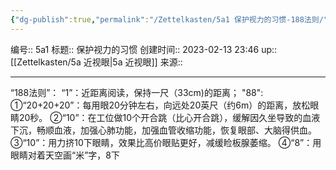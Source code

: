 ```yaml
---
{"dg-publish":true,"permalink":"/Zettelkasten/5a1 保护视力的习惯-188法则/","dgPassFrontmatter":true}
---
```


编号:: 5a1
标题:: 保护视力的习惯
创建时间:: 2023-02-13 23:46
up:: [[Zettelkasten/5a 近视眼\|5a 近视眼]]
来源:: 

---
“188法则”：
“1”：近距离阅读，保持一尺（33cm)的距离；
"88":
①“20+20+20”：每用眼20分钟左右，向远处20英尺（约6m）的距离，放松眼睛20秒。
②“10”：在工位做10个开合跳（比心开合跳），缓解因久坐导致的血液下沉，畅顺血液，加强心肺功能，加强血管收缩功能，恢复眼部、大脑得供血。
③“10”：用力挤10下眼睛，效果比高价眼贴更好，减缓睑板腺萎缩。
④“8”：用眼睛对着天空画“米”字，8下